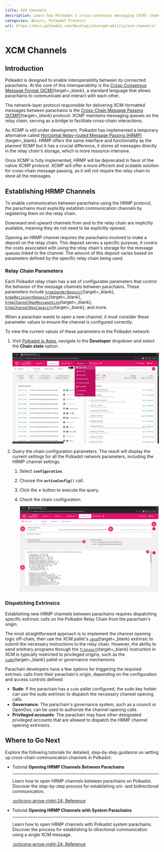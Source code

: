 ```yaml
---
title: XCM Channels
description: Learn how Polkadot's cross-consensus messaging (XCM) channels connect parachains, facilitating communication and blockchain interaction.
categories: Basics, Polkadot Protocol
url: https://docs.polkadot.com/develop/interoperability/xcm-channels/
---
```


# XCM Channels

## Introduction

Polkadot is designed to enable interoperability between its connected parachains. At the core of this interoperability is the [Cross-Consensus Message Format (XCM)](/develop/interoperability/intro-to-xcm/){target=\_blank}, a standard language that allows parachains to communicate and interact with each other.

The network-layer protocol responsible for delivering XCM-formatted messages between parachains is the [Cross-Chain Message Passing (XCMP)](https://wiki.polkadot.com/learn/learn-xcm-transport/#xcmp-cross-chain-message-passing){target=\_blank} protocol. XCMP maintains messaging queues on the relay chain, serving as a bridge to facilitate cross-chain interactions.

As XCMP is still under development, Polkadot has implemented a temporary alternative called [Horizontal Relay-routed Message Passing (HRMP)](https://wiki.polkadot.com/learn/learn-xcm-transport/#hrmp-xcmp-lite){target=\_blank}. HRMP offers the same interface and functionality as the planned XCMP but it has a crucial difference, it stores all messages directly in the relay chain's storage, which is more resource-intensive.

Once XCMP is fully implemented, HRMP will be deprecated in favor of the native XCMP protocol. XCMP will offer a more efficient and scalable solution for cross-chain message passing, as it will not require the relay chain to store all the messages.

## Establishing HRMP Channels

To enable communication between parachains using the HRMP protocol, the parachains must explicitly establish communication channels by registering them on the relay chain.

Downward and upward channels from and to the relay chain are implicitly available, meaning they do not need to be explicitly opened.

Opening an HRMP channel requires the parachains involved to make a deposit on the relay chain. This deposit serves a specific purpose, it covers the costs associated with using the relay chain's storage for the message queues linked to the channel. The amount of this deposit varies based on parameters defined by the specific relay chain being used.

### Relay Chain Parameters

Each Polkadot relay chain has a set of configurable parameters that control the behavior of the message channels between parachains. These parameters include [`hrmpSenderDeposit`](https://paritytech.github.io/polkadot-sdk/master/polkadot_runtime_parachains/configuration/struct.HostConfiguration.html#structfield.hrmp_sender_deposit){target=\_blank}, [`hrmpRecipientDeposit`](https://paritytech.github.io/polkadot-sdk/master/polkadot_runtime_parachains/configuration/struct.HostConfiguration.html#structfield.hrmp_recipient_deposit){target=\_blank}, [`hrmpChannelMaxMessageSize`](https://paritytech.github.io/polkadot-sdk/master/polkadot_runtime_parachains/configuration/struct.HostConfiguration.html#structfield.hrmp_channel_max_message_size){target=\_blank}, [`hrmpChannelMaxCapacity`](https://paritytech.github.io/polkadot-sdk/master/polkadot_runtime_parachains/configuration/struct.HostConfiguration.html#structfield.hrmp_channel_max_capacity){target=\_blank}, and more.

When a parachain wants to open a new channel, it must consider these parameter values to ensure the channel is configured correctly.

To view the current values of these parameters in the Polkadot network:

1. Visit [Polkadot.js Apps](https://polkadot.js.org/apps/?rpc=wss%3A%2F%2Fpolkadot.api.onfinality.io%2Fpublic-ws#/explorer), navigate to the **Developer** dropdown and select the **Chain state** option.

    ![](/images/develop/interoperability/xcm-channels/xcm-channels-1.webp)

2. Query the chain configuration parameters. The result will display the current settings for all the Polkadot network parameters, including the HRMP channel settings.

    1. Select **`configuration`**.
    2. Choose the **`activeConfig()`** call.
    3. Click the **+** button to execute the query.
    4. Check the chain configuration.

        ![](/images/develop/interoperability/xcm-channels/xcm-channels-2.webp)

### Dispatching Extrinsics

Establishing new HRMP channels between parachains requires dispatching specific extrinsic calls on the Polkadot Relay Chain from the parachain's origin.

The most straightforward approach is to implement the channel opening logic off-chain, then use the XCM pallet's [`send`](https://paritytech.github.io/polkadot-sdk/master/pallet_xcm/pallet/dispatchables/fn.send.html){target=\_blank} extrinsic to submit the necessary instructions to the relay chain. However, the ability to send arbitrary programs through the [`Transact`](https://github.com/polkadot-fellows/xcm-format?tab=readme-ov-file#transact){target=\_blank} instruction in XCM is typically restricted to privileged origins, such as the [`sudo`](https://paritytech.github.io/polkadot-sdk/master/pallet_sudo/pallet/dispatchables/fn.sudo.html){target=\_blank} pallet or governance mechanisms.

Parachain developers have a few options for triggering the required extrinsic calls from their parachain's origin, depending on the configuration and access controls defined:

- **Sudo**: If the parachain has a `sudo` pallet configured, the sudo key holder can use the sudo extrinsic to dispatch the necessary channel opening calls.
- **Governance**: The parachain's governance system, such as a council or OpenGov, can be used to authorize the channel opening calls.
- **Privileged accounts**: The parachain may have other designated privileged accounts that are allowed to dispatch the HRMP channel opening extrinsics.

## Where to Go Next

Explore the following tutorials for detailed, step-by-step guidance on setting up cross-chain communication channels in Polkadot:

<div class="grid cards" markdown>

-   <span class="badge tutorial">Tutorial</span> __Opening HRMP Channels Between Parachains__

    ---

    Learn how to open HRMP channels between parachains on Polkadot. Discover the step-by-step process for establishing uni- and bidirectional communication.

    [:octicons-arrow-right-24: Reference](/tutorials/interoperability/xcm-channels/para-to-para/)

-   <span class="badge tutorial">Tutorial</span> __Opening HRMP Channels with System Parachains__

    ---

    Learn how to open HRMP channels with Polkadot system parachains. Discover the process for establishing bi-directional communication using a single XCM message.

    [:octicons-arrow-right-24: Reference](/tutorials/interoperability/xcm-channels/para-to-system/)

</div>
